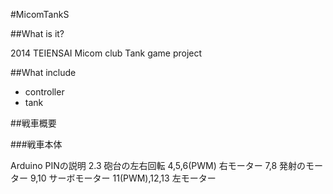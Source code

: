 #MicomTankS

##What is it?

2014 TEIENSAI Micom club Tank game project

##What include

* controller
* tank

##戦車概要

###戦車本体 

Arduino 
PINの説明
2.3 砲台の左右回転
4,5,6(PWM) 右モーター
7,8 発射のモーター
9,10 サーボモーター
11(PWM),12,13 左モーター  
